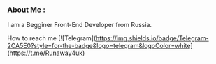 ### About Me :
I am a Begginer Front-End Developer from Russia.

How to reach me [![Telegram](https://img.shields.io/badge/Telegram-2CA5E0?style=for-the-badge&logo=telegram&logoColor=white](https://t.me/Runaway4uk)
